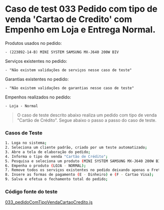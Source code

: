 # Caso de test 033 Pedido com tipo de venda 'Cartao de Credito' com Empenho em Loja e Entrega Normal.
Produtos usados no pedido:

    - (223892-14-B) MINI SYSTEM SAMSUNG MX-J640 200W BIV

Serviços existentes no pedido:

    - "Não existem validações de serviços nesse caso de teste"

Garantias existentes no pedido:

    - "Não existem validações de garantias nesse caso de teste"

Empenhos realizados no pedido:

    - Loja - Normal

> O caso de teste descrito abaixo realiza um pedido com tipo de venda "Cartão de Crédito". Segue abaixo o passo a passo do caso de teste.

### Casos de Teste
```sh
1. Loga no sistema;
2. Seleciona um cliente padrão, criado por um teste automatizado;
3. Abre a tela de elaboração do pedido;
4. Informa o tipo de venda "Cartão de Crédito";
5. Pesquisa e seleciona um produto (MINI SYSTEM SAMSUNG MX-J640 200W BIV);
6. Empenha o produto (LOJA - NORMAL);
7. Remove todos os serviços existentes no pedido deixando apenas o Frete;
8. Insere as formas de pagamento (E - Dinheiro) e (F - Cartao Visa);
9. Salva e efetua o fechamento total do pedido;
```
### Código fonte do teste
[033_pedidoComTipoVendaCartaoCredito.js](/Testes/test/novos_testes/033_pedidoComTipoVendaCartaoCredito.js)